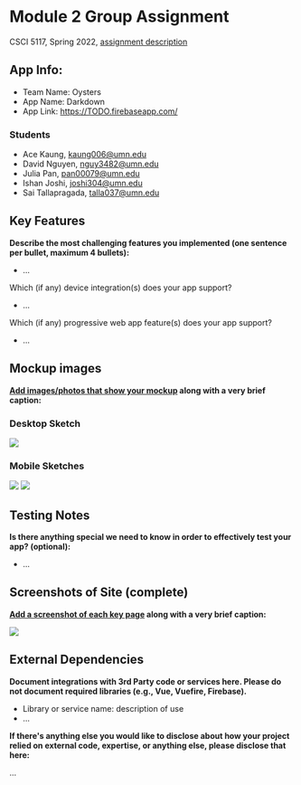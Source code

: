 # Module 2 Group Assignment

CSCI 5117, Spring 2022, [assignment description](https://canvas.umn.edu/courses/291031/pages/project-2)

## App Info:

* Team Name: Oysters
* App Name: Darkdown
* App Link: <https://TODO.firebaseapp.com/>

### Students

* Ace Kaung, kaung006@umn.edu
* David Nguyen, nguy3482@umn.edu
* Julia Pan, pan00079@umn.edu
* Ishan Joshi, joshi304@umn.edu
* Sai Tallapragada, talla037@umn.edu


## Key Features

**Describe the most challenging features you implemented
(one sentence per bullet, maximum 4 bullets):**

* ...

Which (if any) device integration(s) does your app support?

* ...

Which (if any) progressive web app feature(s) does your app support?

* ...



## Mockup images

**[Add images/photos that show your mockup](https://stackoverflow.com/questions/10189356/how-to-add-screenshot-to-readmes-in-github-repository) along with a very brief caption:**

### Desktop Sketch
![](wireframes/P2DarkdownDesktop.png)

### Mobile Sketches
![](wireframes/P2DarkdownMobile.png)
![](wireframes/P2DarkdownMobileSelect.png)


## Testing Notes

**Is there anything special we need to know in order to effectively test your app? (optional):**

* ...



## Screenshots of Site (complete)

**[Add a screenshot of each key page](https://stackoverflow.com/questions/10189356/how-to-add-screenshot-to-readmes-in-github-repository)
along with a very brief caption:**

![](https://media.giphy.com/media/o0vwzuFwCGAFO/giphy.gif)



## External Dependencies

**Document integrations with 3rd Party code or services here.
Please do not document required libraries (e.g., Vue, Vuefire, Firebase).**

* Library or service name: description of use
* ...

**If there's anything else you would like to disclose about how your project
relied on external code, expertise, or anything else, please disclose that
here:**

...
